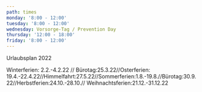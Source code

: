 ```yaml
---
path: times
monday: '8:00 - 12:00'
tuesday: '8:00 - 12:00'
wednesday: Vorsorge-Tag / Prevention Day
thursday: '12:00 - 18:00'
friday: '8:00 - 12:00'
---
```

Urlaubsplan 2022

Winterferien: 2.2.-4.2.22 // Bürotag:25.3.22//Osterferien: 19.4.-22.4.22//Himmelfahrt:27.5.22//Sommerferien:1.8.-19.8.//Bürotag:30.9.22//Herbstferien:24.10.-28.10.// Weihnachtsferien:21.12.-31.12.22
